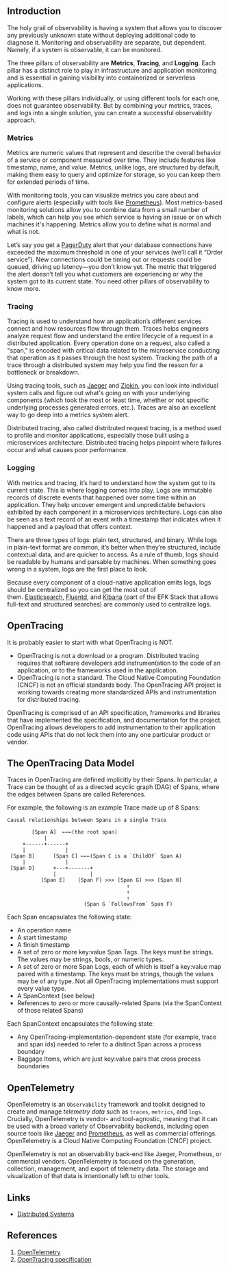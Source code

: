 ## Introduction

The holy grail of observability is having a system that allows you to discover any previously unknown state without deploying additional code to diagnose it.
Monitoring and observability are separate, but dependent. Namely, if a system is observable, it can be monitored.

The three pillars of observability are **Metrics**, **Tracing**, and **Logging**.
Each pillar has a distinct role to play in infrastructure and application monitoring and is essential in gaining visibility into containerized or serverless applications.

Working with these pillars individually, or using different tools for each one, does not guarantee observability. But by combining your metrics, traces, and logs into a single solution, you can create a successful observability approach.

### Metrics

Metrics are numeric values that represent and describe the overall behavior of a service or component measured over time. They include features like timestamp, name, and value. Metrics, unlike logs, are structured by default, making them easy to query and optimize for storage, so you can keep them for extended periods of time.


With monitoring tools, you can visualize metrics you care about and configure alerts (especially with tools like [Prometheus](https://prometheus.io/)). Most metrics-based monitoring solutions allow you to combine data from a small number of labels, which can help you see which service is having an issue or on which machines it's happening. Metrics allow you to define what is normal and what is not.

Let’s say you get a [PagerDuty](https://www.pagerduty.com/) alert that your database connections have exceeded the maximum threshold in one of your services (we’ll call it “Order service”). New connections could be timing out or requests could be queued, driving up latency—you don’t know yet. The metric that triggered the alert doesn’t tell you what customers are experiencing or why the system got to its current state. You need other pillars of observability to know more.


### Tracing

Tracing is used to understand how an application’s different services connect and how resources flow through them. Traces helps engineers analyze request flow and understand the entire lifecycle of a request in a distributed application. Every operation done on a request, also called a "span," is encoded with critical data related to the microservice conducting that operation as it passes through the host system. Tracking the path of a trace through a distributed system may help you find the reason for a bottleneck or breakdown.

Using tracing tools, such as [Jaeger](https://www.jaegertracing.io/) and [Zipkin](https://zipkin.io/), you can look into individual system calls and figure out what's going on with your underlying components (which took the most or least time, whether or not specific underlying processes generated errors, etc.). Traces are also an excellent way to go deep into a metrics system alert.


Distributed tracing, also called distributed request tracing, is a method used to profile and monitor applications, especially those built using a microservices architecture. 
Distributed tracing helps pinpoint where failures occur and what causes poor performance.




### Logging

With metrics and tracing, it’s hard to understand how the system got to its current state. This is where logging comes into play. Logs are immutable records of discrete events that happened over some time within an application. They help uncover emergent and unpredictable behaviors exhibited by each component in a microservices architecture. Logs can also be seen as a text record of an event with a timestamp that indicates when it happened and a payload that offers context.

There are three types of logs: plain text, structured, and binary. While logs in plain-text format are common, it’s better when they’re structured, include contextual data, and are quicker to access. As a rule of thumb, logs should be readable by humans and parsable by machines. When something goes wrong in a system, logs are the first place to look.

Because every component of a cloud-native application emits logs, logs should be centralized so you can get the most out of them. [Elasticsearch](https://www.elastic.co/), [Fluentd](https://www.fluentd.org/), and [Kibana](https://www.elastic.co/kibana) (part of the EFK Stack that allows full-text and structured searches) are commonly used to centralize logs.

## OpenTracing

It is probably easier to start with what OpenTracing is NOT.

- OpenTracing is not a download or a program. Distributed tracing requires that software developers add instrumentation to the code of an application, or to the frameworks used in the application.
- OpenTracing is not a standard. The Cloud Native Computing Foundation (CNCF) is not an official standards body. 
  The OpenTracing API project is working towards creating more standardized APIs and instrumentation for distributed tracing.

OpenTracing is comprised of an API specification, frameworks and libraries that have implemented the specification, and documentation for the project. 
OpenTracing allows developers to add instrumentation to their application code using APIs that do not lock them into any one particular product or vendor.


## The OpenTracing Data Model

Traces in OpenTracing are defined implicitly by their Spans. 
In particular, a Trace can be thought of as a directed acyclic graph (DAG) of Spans, where the edges between Spans are called References.

For example, the following is an example Trace made up of 8 Spans:

```
Causal relationships between Spans in a single Trace

        [Span A]  ←←←(the root span)
            |
     +------+------+
     |             |
 [Span B]      [Span C] ←←←(Span C is a `ChildOf` Span A)
     |             |
 [Span D]      +---+-------+
               |           |
           [Span E]    [Span F] >>> [Span G] >>> [Span H]
                                       ↑
                                       ↑
                                       ↑
                         (Span G `FollowsFrom` Span F)
```

Each Span encapsulates the following state:

- An operation name
- A start timestamp
- A finish timestamp
- A set of zero or more key:value Span Tags. The keys must be strings. The values may be strings, bools, or numeric types.
- A set of zero or more Span Logs, each of which is itself a key:value map paired with a timestamp. 
  The keys must be strings, though the values may be of any type. Not all OpenTracing implementations must support every value type.
- A SpanContext (see below)
- References to zero or more causally-related Spans (via the SpanContext of those related Spans)

Each SpanContext encapsulates the following state:

- Any OpenTracing-implementation-dependent state (for example, trace and span ids) needed to refer to a distinct Span across a process boundary
- Baggage Items, which are just key:value pairs that cross process boundaries


## OpenTelemetry

OpenTelemetry is an `Observability` framework and toolkit designed to create and manage _telemetry data_ such as `traces`, `metrics`, and `logs`. 
Crucially, OpenTelemetry is vendor- and tool-agnostic, meaning that it can be used with a broad variety of Observability backends, 
including open source tools like [Jaeger](/docs/CS/Distributed/Tracing/Jaeger.md) and [Prometheus](/docs/CS/Distributed/Tracing/Prometheus.md), as well as commercial offerings. 
OpenTelemetry is a Cloud Native Computing Foundation (CNCF) project.

OpenTelemetry is not an observability back-end like Jaeger, Prometheus, or commercial vendors.
OpenTelemetry is focused on the generation, collection, management, and export of telemetry data.
The storage and visualization of that data is intentionally left to other tools.





## Links

- [Distributed Systems](/docs/CS/Distributed/Distributed_Systems.md)


## References

1. [OpenTelemetry](https://opentelemetry.io/)
2. [OpenTracing specification](https://opentracing.io/specification/)
